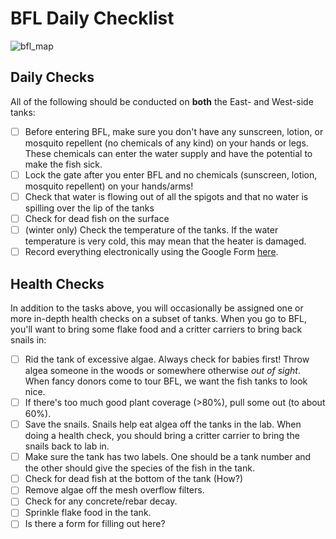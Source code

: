 # BFL Daily Checklist


![bfl_map](https://github.com/lukereding/cummings_lab_members/blob/master/current-members/bfl_map.png?raw=true "map of BFL")


## Daily Checks

All of the following should be conducted on **both** the East- and West-side tanks:

- [ ] Before entering BFL, make sure you don't have any sunscreen, lotion, or mosquito repellent (no chemicals of any kind) on your hands or legs. These chemicals can enter the water supply and have the potential to make the fish sick.
- [ ] Lock the gate after you enter BFL and no chemicals (sunscreen, lotion, mosquito repellent) on your hands/arms!
- [ ] Check that water is flowing out of all the spigots and that no water is spilling over the lip of the tanks
- [ ] Check for dead fish on the surface
- [ ] (winter only) Check the temperature of the tanks. If the water temperature is very cold, this may mean that the heater is damaged. 
- [ ] Record everything electronically using the Google Form [here](https://goo.gl/forms/Zj5Gx3GHfuCDtYmn1).

## Health Checks

In addition to the tasks above, you will occasionally be assigned one or more in-depth health checks on a subset of tanks. When you go to BFL, you'll want to bring some flake food and a critter carriers to bring back snails in:

- [ ] Rid the tank of excessive algae. Always check for babies first! Throw algea someone in the woods or somewhere otherwise _out of sight_. When fancy donors come to tour BFL, we want the fish tanks to look nice.
- [ ] If there's too much good plant coverage (>80%), pull some out (to about 60%).
- [ ] Save the snails. Snails help eat algea off the tanks in the lab. When doing a health check, you should bring a critter carrier to bring the snails back to lab in.
- [ ] Make sure the tank has two labels. One should be a tank number and the other should give the species of the fish in the tank.
- [ ] Check for dead fish at the bottom of the tank (How?)
- [ ] Remove algae off the mesh overflow filters.
- [ ] Check for any concrete/rebar decay.
- [ ] Sprinkle flake food in the tank.
- [ ] Is there a form for filling out here?
